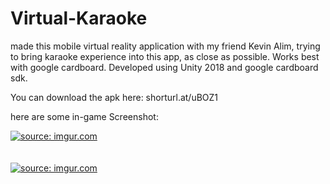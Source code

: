 # Virtual-Karaoke
made this mobile virtual reality application with my friend Kevin Alim, trying to bring karaoke experience into this app, as close as possible. Works best with google cardboard.
Developed using Unity 2018 and google cardboard sdk.

You can download the apk here: shorturl.at/uBOZ1

here are some in-game Screenshot:

<a href="https://imgur.com/XqBSCEd"><img src="https://i.imgur.com/XqBSCEd.png" title="source: imgur.com" /></a>
<Br><Br><Br>
<a href="https://imgur.com/XU5y1sl"><img src="https://i.imgur.com/XU5y1sl.png" title="source: imgur.com" /></a>
